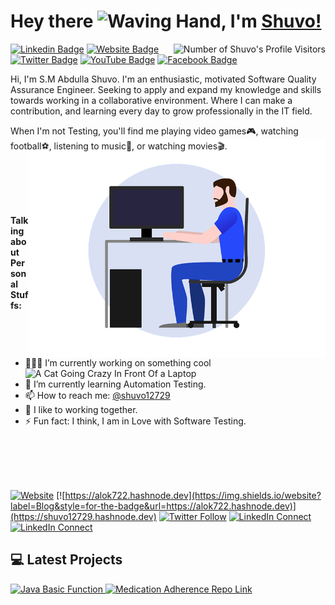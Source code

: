 
# Hey there <img src="https://github.com/shuvo12729/shuvo12729/blob/main/images/wave.gif" alt="Waving Hand" width="40">, I'm [Shuvo!](https://shuvo12729.github.io)



<img src="https://visitor-badge.laobi.icu/badge?page_id=shuvo12729.shuvo12729" alt="Number of Shuvo's Profile Visitors" align="right" />




<!--Website -->

[![Linkedin Badge](https://img.shields.io/badge/-LinkedIn-0e76a8?style=flat-square&logo=Linkedin&logoColor=white)](https://linkedin.com/in/shuvo12729)
[![Website Badge](https://img.shields.io/badge/Website-3b5998?style=flat-square&logo=google-chrome&logoColor=white)](https://shuvo12729.github.io)
[![Twitter Badge](https://img.shields.io/badge/-Twitter-00acee?style=flat-square&logo=Twitter&logoColor=white)](https://twitter.com/shuvo12729)
[![YouTube Badge](https://img.shields.io/badge/-YouTube-e4405f?style=flat-square&logo=Youtube&logoColor=white)](https://youtube.com/shuvo12729/)
[![Facebook Badge](https://img.shields.io/badge/-Facebook-0088cc?style=flat-square&logo=Facebook&logoColor=white)](https://facebook.com/shuvo12729)





























<p align="left">
Hi, I'm S.M Abdulla Shuvo. I'm an enthusiastic, motivated Software Quality Assurance Engineer. Seeking to apply and expand my knowledge
and skills towards working in a collaborative environment. Where I can make a contribution, and learning every day
to grow professionally in the IT field.
</p>
<p align="left">
When I'm not Testing, you'll find me playing video games🎮, watching football⚽, listening to music🎼, or watching movies🎬.
</p>

<img src="https://github.com/shuvo12729/shuvo/blob/main/images/developper.gif" alt="A Tester Sitting In Front Of a Computer" style="margin-top:-40px" align="right" width="475" height="350" />

<br/>
<br/>
<br/>
<br/>

**Talking about Personal Stuffs:**

<div align="left">

- 👨🏽‍💻 I’m currently working on something cool <img src="https://media.giphy.com/media/WUlplcMpOCEmTGBtBW/giphy.gif" alt="A Cat Going Crazy In Front Of a Laptop" width="40">
- 📝  I’m currently learning Automation Testing.
- 📫  How to reach me: [@shuvo12729](https://www.linkedin.com/in/shuvo12729/)
- 👯  I like to working together.
- ⚡  Fun fact: I think, I am in Love with Software Testing.

</div>

<br/>
<br/>
<br/>

<br>

[![Website](https://img.shields.io/website?label=opendevs.in&style=for-the-badge&url=https://opendevs.in)](https://opendevs.in)
[![https://alok722.hashnode.dev](https://img.shields.io/website?label=Blog&style=for-the-badge&url=https://alok722.hashnode.dev)](https://shuvo12729.hashnode.dev)
[![Twitter Follow](https://img.shields.io/twitter/follow/alok722?color=1DA1F2&logo=twitter&style=for-the-badge)](https://twitter.com/intent/follow?original_referer=https%3A%2F%2Fgithub.com%2Falok722&screen_name=alok722)
[![LinkedIn Connect](https://img.shields.io/badge/LinkedIn-Connect-blue?style=for-the-badge&logo=linkedin)](https://linkedin.com/in/shuvo12729)
[![LinkedIn Connect](https://img.shields.io/badge/LinkedIn-Connect-blue?style=for-the-badge&logo=linkedin)](https://linkedin.com/in/shuvo12729)


## 💻 Latest Projects

<div align="left">
  <a href="https://github.com/shuvo12729/Basic_Java.git">
    <img alt="Java Basic Function" src="https://github.com/shuvo12729/Basic_Java" />
  </a>
  <a href="https://github.com/shuvo12729/Medication-Adhearence.git">
    <img alt="Medication Adherence Repo Link" src="https://github.com/shuvo12729/Medication-Adhearence" />
  </a>
</div>

